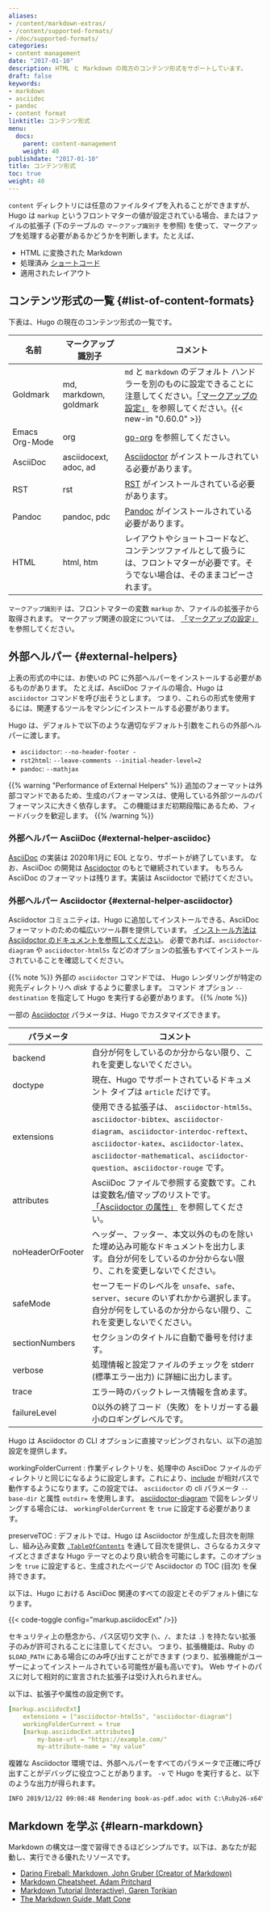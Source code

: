 ```yaml
---
aliases:
- /content/markdown-extras/
- /content/supported-formats/
- /doc/supported-formats/
categories:
- content management
date: "2017-01-10"
description: HTML と Markdown の両方のコンテンツ形式をサポートしています。
draft: false
keywords:
- markdown
- asciidoc
- pandoc
- content format
linktitle: コンテンツ形式
menu:
  docs:
    parent: content-management
    weight: 40
publishdate: "2017-01-10"
title: コンテンツ形式
toc: true
weight: 40
---
```


`content` ディレクトリには任意のファイルタイプを入れることができますが、Hugo は `markup` というフロントマターの値が設定されている場合、またはファイルの拡張子 (下のテーブルの `マークアップ識別子` を参照) を使って、マークアップを処理する必要があるかどうかを判断します。たとえば、

* HTML に変換された Markdown
* 処理済み [ショートコード](/content-management/shortcodes/)
* 適用されたレイアウト

## コンテンツ形式の一覧 {#list-of-content-formats}

下表は、Hugo の現在のコンテンツ形式の一覧です。

| 名前  | マークアップ識別子 | コメント |
| ------------- | ------------- |-------------|
| Goldmark  | md, markdown, goldmark  | `md` と `markdown` のデフォルト ハンドラーを別のものに設定できることに注意してください。[「マークアップの設定」](/getting-started/configuration-markup/) を参照してください。{{< new-in "0.60.0" >}} |
| Emacs Org-Mode | org | [go-org](https://github.com/niklasfasching/go-org) を参照してください。 |
| AsciiDoc | asciidocext, adoc, ad  | [Asciidoctor][ascii] がインストールされている必要があります。 |
| RST | rst | [RST](https://docutils.sourceforge.io/rst.html) がインストールされている必要があります。 |
| Pandoc| pandoc, pdc | [Pandoc](https://www.pandoc.org/) がインストールされている必要があります。 |
| HTML | html, htm | レイアウトやショートコードなど、コンテンツファイルとして扱うには、フロントマターが必要です。そうでない場合は、そのままコピーされます。 |

`マークアップ識別子` は、フロントマターの変数 `markup` か、ファイルの拡張子から取得されます。 マークアップ関連の設定については、 [「マークアップの設定」](/getting-started/configuration-markup/) を参照してください。

## 外部ヘルパー {#external-helpers}

上表の形式の中には、お使いの PC に外部ヘルパーをインストールする必要があるものがあります。
たとえば、AsciiDoc ファイルの場合、Hugo は `asciidoctor` コマンドを呼び出そうとします。
つまり、これらの形式を使用するには、関連するツールをマシンにインストールする必要があります。

Hugo は、デフォルトで以下のような適切なデフォルト引数をこれらの外部ヘルパーに渡します。

- `asciidoctor`: `--no-header-footer -`
- `rst2html`: `--leave-comments --initial-header-level=2`
- `pandoc`: `--mathjax`

{{% warning "Performance of External Helpers" %}}
追加のフォーマットは外部コマンドであるため、生成のパフォーマンスは、使用している外部ツールのパフォーマンスに大きく依存します。 この機能はまだ初期段階にあるため、フィードバックを歓迎します。
{{% /warning %}}

### 外部ヘルパー AsciiDoc {#external-helper-asciidoc}

[AsciiDoc](https://github.com/asciidoc/asciidoc) の実装は 2020年1月に EOL となり、サポートが終了しています。
なお、AsciiDoc の開発は [Ascidoctor](https://github.com/asciidoctor) のもとで継続されています。 
もちろん AsciiDoc のフォーマットは残ります。実装は Asciidoctor で続けてください。

### 外部ヘルパー Asciidoctor {#external-helper-asciidoctor}

Asciidoctor コミュニティは、Hugo に追加してインストールできる、AsciiDoc フォーマットのための幅広いツール群を提供しています。
[インストール方法は Asciidoctor のドキュメントを参照してください](https://asciidoctor.org/docs/install-toolchain/)。 
必要であれば、`asciidoctor-diagram` や `asciidoctor-html5s` などのオプションの拡張もすべてインストールされていることを確認してください。

{{% note %}}
外部の `asciidoctor` コマンドでは、 Hugo レンダリングが特定の宛先ディレクトリへ _disk_ するように要求します。 コマンド オプション `--destination` を指定して Hugo を実行する必要があります。
{{% /note %}}

一部の [Asciidoctor](https://asciidoctor.org/man/asciidoctor/) パラメータは、Hugo でカスタマイズできます。

パラメータ | コメント
--- | ---
backend | 自分が何をしているのか分からない限り、これを変更しないでください。
doctype | 現在、Hugo でサポートされているドキュメント タイプは `article` だけです。
extensions | 使用できる拡張子は、 `asciidoctor-html5s`、`asciidoctor-bibtex`、`asciidoctor-diagram`、`asciidoctor-interdoc-reftext`、`asciidoctor-katex`、`asciidoctor-latex`、`asciidoctor-mathematical`、`asciidoctor-question`、`asciidoctor-rouge` です。
attributes | AsciiDoc ファイルで参照する変数です。これは変数名/値マップのリストです。 [「Asciidoctor の属性」](https://asciidoctor.org/docs/asciidoc-syntax-quick-reference/#attributes-and-substitutions) を参照してください。
noHeaderOrFooter | ヘッダー、フッター、本文以外のものを除いた埋め込み可能なドキュメントを出力します。自分が何をしているのか分からない限り、これを変更しないでください。
safeMode | セーフモードのレベルを `unsafe`、`safe`、`server`、`secure` のいずれかから選択します。自分が何をしているのか分からない限り、これを変更しないでください。
sectionNumbers | セクションのタイトルに自動で番号を付けます。
verbose | 処理情報と設定ファイルのチェックを stderr (標準エラー出力) に詳細に出力します。
trace | エラー時のバックトレース情報を含めます。
failureLevel | 0以外の終了コード（失敗）をトリガーする最小のロギングレベルです。

Hugo は Asciidoctor の CLI オプションに直接マッピングされない、以下の追加設定を提供します。

workingFolderCurrent
: 作業ディレクトリを、処理中の AsciiDoc ファイルのディレクトリと同じになるように設定します。これにより、[include](https://asciidoctor.org/docs/asciidoc-syntax-quick-reference/#include-files) が相対パスで動作するようになります。この設定では、 `asciidoctor` の cli パラメータ `--base-dir` と属性 `outdir=` を使用します。 [asciidoctor-diagram](https://asciidoctor.org/docs/asciidoctor-diagram/) で図をレンダリングする場合には、 `workingFolderCurrent` を `true` に設定する必要があります。

preserveTOC
: デフォルトでは、Hugo は Asciidoctor が生成した目次を削除し、組み込み変数 [`.TableOfContents`](/content-management/toc/) を通して目次を提供し、さらなるカスタマイズとさまざまな Hugo テーマとのより良い統合を可能にします。このオプションを `true` に設定すると、生成されたページで Asciidoctor の TOC (目次) を保持できます。

以下は、Hugo における AsciiDoc 関連のすべての設定とそのデフォルト値になります。

{{< code-toggle config="markup.asciidocExt" />}}

セキュリティ上の懸念から、パス区切り文字 (`\`、`/`、または `.`) を持たない拡張子のみが許可されることに注意してください。 つまり、拡張機能は、Ruby の `$LOAD_PATH` にある場合にのみ呼び出すことができます (つまり、拡張機能がユーザーによってインストールされている可能性が最も高いです)。 Web サイトのパスに対して相対的に宣言された拡張子は受け入れられません。

以下は、拡張子や属性の設定例です。

```yml
[markup.asciidocExt]
    extensions = ["asciidoctor-html5s", "asciidoctor-diagram"]
    workingFolderCurrent = true
    [markup.asciidocExt.attributes]
        my-base-url = "https://example.com/"
        my-attribute-name = "my value"
```

複雑な Asciidoctor 環境では、外部ヘルパーをすべてのパラメータで正確に呼び出すことがデバッグに役立つことがあります。 `-v` で Hugo を実行すると、以下のような出力が得られます。

```txt
INFO 2019/12/22 09:08:48 Rendering book-as-pdf.adoc with C:\Ruby26-x64\bin\asciidoctor.bat using asciidoc args [--no-header-footer -r asciidoctor-html5s -b html5s -r asciidoctor-diagram --base-dir D:\prototypes\hugo_asciidoc_ddd\docs -a outdir=D:\prototypes\hugo_asciidoc_ddd\build -] ...
```

## Markdown を学ぶ {#learn-markdown}

Markdown の構文は一度で習得できるほどシンプルです。以下は、あなたが起動し、実行できる優れたリソースです。

* [Daring Fireball: Markdown, John Gruber (Creator of Markdown)][fireball]
* [Markdown Cheatsheet, Adam Pritchard][mdcheatsheet]
* [Markdown Tutorial (Interactive), Garen Torikian][mdtutorial]
* [The Markdown Guide, Matt Cone][mdguide]

[`emojify` function]: /functions/emojify/
[ascii]: https://asciidoctor.org/
[config]: /getting-started/configuration/
[developer tools]: /tools/
[emojis]: https://www.webpagefx.com/tools/emoji-cheat-sheet/
[fireball]: https://daringfireball.net/projects/markdown/
[gfmtasks]: https://guides.github.com/features/mastering-markdown/#syntax
[helperssource]: https://github.com/gohugoio/hugo/blob/77c60a3440806067109347d04eb5368b65ea0fe8/helpers/general.go#L65
[hl]: /content-management/syntax-highlighting/
[hlsc]: /content-management/shortcodes/#highlight
[hugocss]: /css/style.css
[ietf]: https://tools.ietf.org/html/
[mathjaxdocs]: https://docs.mathjax.org/en/latest/
[mdcheatsheet]: https://github.com/adam-p/markdown-here/wiki/Markdown-Cheatsheet
[mdguide]: https://www.markdownguide.org/
[mdtutorial]: https://www.markdowntutorial.com/
[org]: https://orgmode.org/
[pandoc]: https://www.pandoc.org/
[rest]: https://docutils.sourceforge.io/rst.html
[sc]: /content-management/shortcodes/
[sct]: /templates/shortcode-templates/
